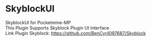 # SkyblockUI
SkyblockUI for Pocketmine-MP   
This Plugin Supports Skyblock Plugin UI Interface   
Link Plugin Skyblock:
https://github.com/BenCyril097687/Skyblock
